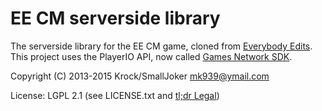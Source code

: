 ﻿# EE CM serverside library

The serverside library for the EE CM game, cloned from [Everybody Edits](http://everybodyedits.com/).
This project uses the PlayerIO API, now called [Games Network SDK](https://gamesnet.yahoo.net/download/).

Copyright (C) 2013-2015 Krock/SmallJoker <mk939@ymail.com>

License: LGPL 2.1 (see LICENSE.txt and [tl;dr Legal](https://tldrlegal.com/license/gnu-lesser-general-public-license-v2.1-%28lgpl-2.1%29))